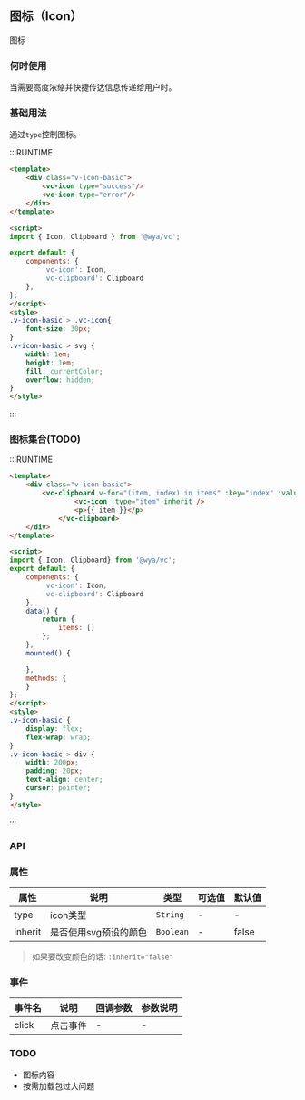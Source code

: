 ## 图标（Icon）
图标

### 何时使用
当需要高度浓缩并快捷传达信息传递给用户时。

### 基础用法
通过`type`控制图标。

:::RUNTIME
```html
<template>
	<div class="v-icon-basic">
		<vc-icon type="success"/>
		<vc-icon type="error"/>
	</div>
</template>

<script>
import { Icon, Clipboard } from '@wya/vc';

export default {
	components: {
		'vc-icon': Icon,
		'vc-clipboard': Clipboard
	},
};
</script>
<style>
.v-icon-basic > .vc-icon{
	font-size: 30px;
}
.v-icon-basic > svg {
	width: 1em;
	height: 1em;
	fill: currentColor;
	overflow: hidden;
}
</style>
```
:::

### 图标集合(TODO)

:::RUNTIME
```html
<template>
	<div class="v-icon-basic">
		<vc-clipboard v-for="(item, index) in items" :key="index" :value="`<vc${m}-icon type=&quot;${item}&quot; />`">
				<vc-icon :type="item" inherit />
				<p>{{ item }}</p>
			</vc-clipboard>
	</div>
</template>

<script>
import { Icon, Clipboard} from '@wya/vc';
export default {
	components: {
		'vc-icon': Icon,
		'vc-clipboard': Clipboard
	},
	data() {
		return {
			items: []
		};
	},
	mounted() {

	},
	methods: {
	}
};
</script>
<style>
.v-icon-basic {
	display: flex;
	flex-wrap: wrap;
}
.v-icon-basic > div {
	width: 200px;
	padding: 20px;
	text-align: center;
	cursor: pointer;
}
</style>
```
:::

### API

### 属性

属性 | 说明 | 类型 | 可选值 | 默认值
---|---|---|---|---
type | icon类型 | `String` | - | -
inherit | 是否使用svg预设的颜色 | `Boolean` | - | false

> 如果要改变颜色的话: `:inherit="false"`

### 事件

事件名 | 说明 | 回调参数 | 参数说明
---|---|---|---
click | 点击事件 | - | -

### TODO
- 图标内容
- 按需加载包过大问题